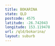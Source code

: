 ```yaml
---
title: BOKARINA
state: QLD
postcode: 4575
latitude: -26.742043
longitude: 153.119478
url: /qld/bokarina/
layout: suburb
---
```

